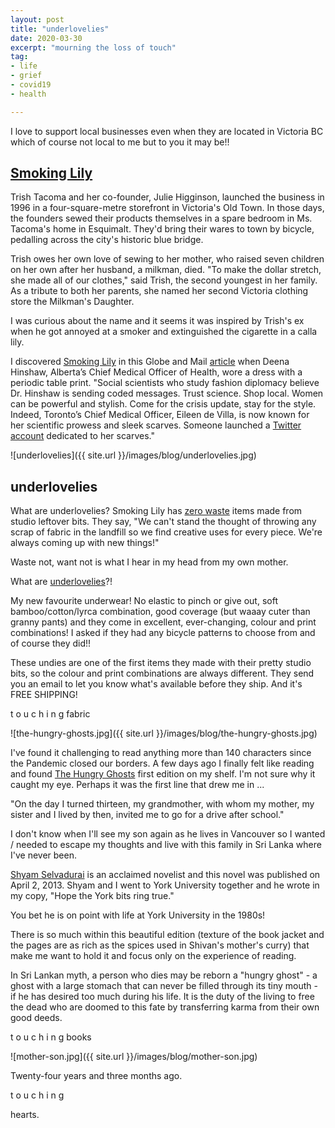 ```yaml
---
layout: post
title: "underlovelies"
date: 2020-03-30
excerpt: "mourning the loss of touch"
tag:
- life
- grief
- covid19
- health

---
```

I love to support local businesses even when they are located in Victoria BC which of course not local to me but to you it may be!!

## [Smoking Lily](https://smokinglily.com/)

Trish Tacoma and her co-founder, Julie Higginson, launched the business in 1996 in a four-square-metre storefront in Victoria's Old Town. In those days, the founders sewed their products themselves in a spare bedroom in Ms. Tacoma's home in Esquimalt. They'd bring their wares to town by bicycle, pedalling across the city's historic blue bridge.

Trish owes her own love of sewing to her mother, who raised seven children on her own after her husband, a milkman, died. "To make the dollar stretch, she made all of our clothes," said Trish, the second youngest in her family. As a tribute to both her parents, she named her second Victoria clothing store the Milkman's Daughter.

I was curious about the name and it seems it was inspired by Trish's ex when he got annoyed at a smoker and extinguished the cigarette in a calla lily.

I discovered [Smoking Lily](https://smokinglily.com/) in this Globe and Mail [article](https://www.theglobeandmail.com/canada/alberta/article-albertas-top-doctor-brings-facts-and-flair-to-pandemic-updates/) when Deena Hinshaw, Alberta’s Chief Medical Officer of Health, wore a dress with a periodic table print. "Social scientists who study fashion diplomacy believe Dr. Hinshaw is sending coded messages. Trust science. Shop local. Women can be powerful and stylish. Come for the crisis update, stay for the style. Indeed, Toronto’s Chief Medical Officer, Eileen de Villa, is now known for her scientific prowess and sleek scarves. Someone launched a [Twitter account](https://twitter.com/de_scarf?s=20) dedicated to her scarves."

![underlovelies]({{ site.url }}/images/blog/underlovelies.jpg)

## underlovelies

What are underlovelies? Smoking Lily has [zero waste](https://smokinglily.com/collections/zero-waste-1?page=2) items made from studio leftover bits. They say, "We can't stand the thought of throwing any scrap of fabric in the landfill so we find creative uses for every piece. We're always coming up with new things!"

Waste not, want not is what I hear in my head from my own mother.

What are [underlovelies](https://smokinglily.com/collections/zero-waste-1/products/underlovelies)?!

My new favourite underwear! No elastic to pinch or give out, soft bamboo/cotton/lyrca combination, good coverage (but waaay cuter than granny pants) and they come in excellent, ever-changing, colour and print combinations! I asked if they had any bicycle patterns to choose from and of course they did!!

These undies are one of the first items they made with their pretty studio bits, so the colour and print combinations are always different. They send you an email to let you know what's available before they ship. And it's FREE SHIPPING!

t o u c h i n g  fabric 

![the-hungry-ghosts.jpg]({{ site.url }}/images/blog/the-hungry-ghosts.jpg)

I've found it challenging to read anything more than 140 characters since the Pandemic closed our borders. A few days ago I finally felt like reading and found [The Hungry Ghosts](https://www.penguinrandomhouse.ca/books/208988/the-hungry-ghosts-by-shyam-selvadurai/9780385670685) first edition on my shelf. I'm not sure why it caught my eye.  Perhaps it was the first line that drew me in ...

"On the day I turned thirteen, my grandmother, with whom my mother, my sister and I lived by then, invited me to go for a drive after school."

I don't know when I'll see my son again as he lives in Vancouver so I wanted / needed to escape my thoughts and live with this family in Sri Lanka where I've never been.

[Shyam Selvadurai](http://www.shyamselvadurai.com/) is an acclaimed novelist and this novel was published on April 2, 2013. Shyam and I went to York University together and he wrote in my copy, "Hope the York bits ring true." 

You bet he is on point with life at York University in the 1980s! 

There is so much within this beautiful edition (texture of the book jacket and the pages are as rich as the spices used in Shivan's mother's curry) that make me want to hold it and focus only on the experience of reading. 

In Sri Lankan myth, a person who dies may be reborn a "hungry ghost" - a ghost with a large stomach that can never be filled through its tiny mouth - if he has desired too much during his life. It is the duty of the living to free the dead who are doomed to this fate by transferring karma from their own good deeds.

t o u c h i n g  books

![mother-son.jpg]({{ site.url }}/images/blog/mother-son.jpg)

Twenty-four years and three months ago.

t o u c h i n g  

hearts.